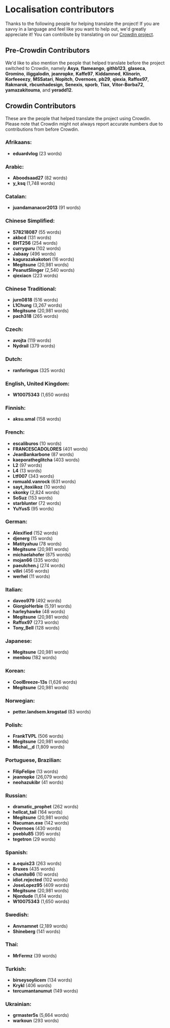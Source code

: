 # Localisation contributors
Thanks to the following people for helping translate the project! If you are savvy in a language and feel like you want to help out, we'd greatly appreciate it! You can contribute by translating on our [Crowdin project](https://crowdin.com/project/rdr2rdomap).

## Pre-Crowdin Contributors
We'd like to also mention the people that helped translate before the project switched to Crowdin, namely **Asya**, **flameango**, **githb123**, **glaseca**, **Gromino**, **iliggalodin**, **jeanropke**, **Kaffe97**, **Kiddamned**, **Klinorin**, **Korfeeeezy**, **MSSatari**, **Nopitch**, **Overnoes**, **pb29**, **qiexia**, **Raffox97**, **Rakmarok**, **rbcunhadesign**, **Senexis**, **sporb**, **Tiax**, **Vitor-Borba72**, **yamazakitouma**, and **yeradd12**.

## Crowdin Contributors
These are the people that helped translate the project using Crowdin. Please note that Crowdin might not always report accurate numbers due to contributions from before Crowdin.

### Afrikaans:
  - **eduardvlog** (23 words)

### Arabic:
  - **Aboodsaad27** (82 words)
  - **y_ksq** (1,748 words)

### Catalan:
  - **juandamanacor2013** (91 words)

### Chinese Simplified:
  - **578218087** (55 words)
  - **akbcd** (131 words)
  - **BHT256** (254 words)
  - **curryguru** (102 words)
  - **Jabaay** (496 words)
  - **kagurazakakotori** (16 words)
  - **Megitsune** (20,981 words)
  - **PeanutSlinger** (2,540 words)
  - **qiexiacn** (223 words)

### Chinese Traditional:
  - **jurn0818** (516 words)
  - **L1Chung** (3,267 words)
  - **Megitsune** (20,981 words)
  - **pach318** (265 words)

### Czech:
  - **avojta** (119 words)
  - **Nydrail** (379 words)

### Dutch:
  - **ranforingus** (325 words)

### English, United Kingdom:
  - **W10075343** (1,650 words)

### Finnish:
  - **aksu.smal** (158 words)

### French:
  - **escaliburos** (10 words)
  - **FRANCESCADOLORES** (401 words)
  - **JeanBankarbone** (87 words)
  - **kaeporatheglitcha** (403 words)
  - **L2** (97 words)
  - **L4** (13 words)
  - **Ltf007** (343 words)
  - **romuald.vanrock** (631 words)
  - **sayt_itoxiikoz** (10 words)
  - **skonky** (2,824 words)
  - **SoSuz** (153 words)
  - **starblunter** (72 words)
  - **YuYusS** (95 words)

### German:
  - **Alexified** (152 words)
  - **djenerg** (15 words)
  - **Matityahuu** (78 words)
  - **Megitsune** (20,981 words)
  - **michaelahofer** (875 words)
  - **mojan66** (335 words)
  - **paeulchen.j** (274 words)
  - **viliri** (456 words)
  - **werhel** (11 words)

### Italian:
  - **daveo979** (492 words)
  - **GiorgioHerbie** (5,191 words)
  - **harleyhawke** (48 words)
  - **Megitsune** (20,981 words)
  - **Raffox97** (273 words)
  - **Tony_Bell** (128 words)

### Japanese:
  - **Megitsune** (20,981 words)
  - **menbou** (182 words)

### Korean:
  - **CoolBreeze-13s** (1,626 words)
  - **Megitsune** (20,981 words)

### Norwegian:
  - **petter.landsem.krogstad** (83 words)

### Polish:
  - **FrankTVPL** (506 words)
  - **Megitsune** (20,981 words)
  - **Michal__d** (1,809 words)

### Portuguese, Brazilian:
  - **FilipFelipe** (13 words)
  - **jeanropke** (26,079 words)
  - **neohazukibr** (41 words)

### Russian:
  - **dramatic_prophet** (262 words)
  - **hellcat_tail** (164 words)
  - **Megitsune** (20,981 words)
  - **Nacuman.exe** (142 words)
  - **Overnoes** (430 words)
  - **poeblu85** (395 words)
  - **tegetron** (29 words)

### Spanish:
  - **a.equis23** (263 words)
  - **Bruxes** (435 words)
  - **chanito86** (10 words)
  - **idiot.rejected** (102 words)
  - **JoseLopez95** (409 words)
  - **Megitsune** (20,981 words)
  - **Njordude** (1,614 words)
  - **W10075343** (1,650 words)

### Swedish:
  - **Anvnamnet** (2,189 words)
  - **Shineberg** (141 words)

### Thai:
  - **MrFermz** (39 words)

### Turkish:
  - **birseysoylicem** (134 words)
  - **Krykl** (406 words)
  - **tercumantanumut** (149 words)

### Ukrainian:
  - **grmaster5s** (5,664 words)
  - **warkoun** (293 words)

